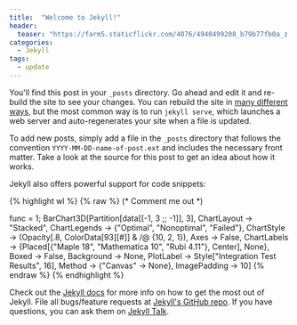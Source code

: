 ```yaml
---
title:  "Welcome to Jekyll!"
header:
  teaser: "https://farm5.staticflickr.com/4076/4940499208_b79b77fb0a_z.jpg"
categories: 
  - Jekyll
tags:
  - update
---
```


You'll find this post in your `_posts` directory. Go ahead and edit it and re-build the site to see your changes. You can rebuild the site in [many different ways](https://jekyllrb.com/docs/usage/), but the most common way is to run `jekyll serve`, which launches a web server and auto-regenerates your site when a file is updated.

To add new posts, simply add a file in the `_posts` directory that follows the convention `YYYY-MM-DD-name-of-post.ext` and includes the necessary front matter. Take a look at the source for this post to get an idea about how it works.

Jekyll also offers powerful support for code snippets:

{% highlight wl %}
{% raw %}
(* Comment me out *)

func = 1;
BarChart3D[Partition[data[[-1, 3 ;; -1]], 3], 
 ChartLayout -> "Stacked", 
 ChartLegends -> {"Optimal", "Nonoptimal", "Failed"}, 
 ChartStyle -> (Opacity[.8, ColorData[93][#]] & /@ {10, 2, 1}), 
 Axes -> False, 
 ChartLabels -> {Placed[{"Maple 18", "Mathematica 10", "Rubi 4.11"}, 
    Center], None}, Boxed -> False, Background -> None, 
 PlotLabel -> Style["Integration Test Results", 16], 
 Method -> {"Canvas" -> None}, ImagePadding -> 10]
{% endraw %}
{% endhighlight %}


Check out the [Jekyll docs][jekyll-docs] for more info on how to get the most out of Jekyll. File all bugs/feature requests at [Jekyll's GitHub repo][jekyll-gh]. If you have questions, you can ask them on [Jekyll Talk][jekyll-talk].

[jekyll-docs]: http://jekyllrb.com/docs/home
[jekyll-gh]:   https://github.com/jekyll/jekyll
[jekyll-talk]: https://talk.jekyllrb.com/